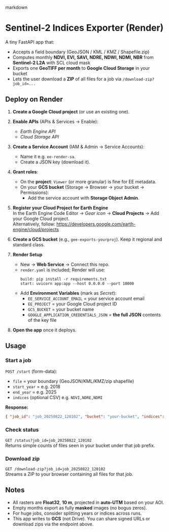 markdown
# Sentinel‑2 Indices Exporter (Render)

A tiny FastAPI app that:
- Accepts a field boundary (GeoJSON / KML / KMZ / Shapefile.zip)
- Computes monthly **NDVI, EVI, SAVI, NDRE, NDWI, NDMI, NBR** from **Sentinel‑2 L2A** with SCL cloud mask
- Exports one **GeoTIFF per month** to **Google Cloud Storage** in your bucket
- Lets the user download a **ZIP** of all files for a job via `/download-zip?job_id=...`

## Deploy on Render

1) **Create a Google Cloud project** (or use an existing one).

2) **Enable APIs** (APIs & Services → Enable):
   - *Earth Engine API*
   - *Cloud Storage API*

3) **Create a Service Account** (IAM & Admin → Service Accounts):
   - Name it e.g. `ee-render-sa`.
   - Create a JSON key (download it).

4) **Grant roles**:
   - On the **project**: `Viewer` (or more granular) is fine for EE metadata.
   - On your **GCS bucket** (Storage → Browser → your bucket → Permissions):
     - Add the service account with **Storage Object Admin**.

5) **Register your Cloud Project for Earth Engine**  
   In the Earth Engine Code Editor → *Gear icon* → **Cloud Projects** → Add your Google Cloud project.  
   Alternatively, follow: https://developers.google.com/earth-engine/cloud/projects

6) **Create a GCS bucket** (e.g., `gee-exports-yourproj`). Keep it regional and standard class.

7) **Render Setup**
   - New → **Web Service** → Connect this repo.
   - `render.yaml` is included; Render will use:
     ```
     build: pip install -r requirements.txt
     start: uvicorn app:app --host 0.0.0.0 --port 10000
     ```
   - Add **Environment Variables** (mark as *Secret*):
     - `EE_SERVICE_ACCOUNT_EMAIL` = your service account email
     - `EE_PROJECT` = your Google Cloud project ID
     - `GCS_BUCKET` = your bucket name
     - `GOOGLE_APPLICATION_CREDENTIALS_JSON` = **the full JSON** contents of the key file

8) **Open the app** once it deploys.

## Usage

### Start a job
`POST /start` (form-data):
- `file` = your boundary (GeoJSON/KML/KMZ/zip shapefile)
- `start_year` = e.g. 2018
- `end_year` = e.g. 2025
- `indices` (optional CSV) e.g. `NDVI,NDRE,NDMI`

**Response:**
```json
{ "job_id": "job_20250822_120102", "bucket": "your-bucket", "indices": ["NDVI", ...], "years": [2018, 2025] }
```

### Check status
`GET /status?job_id=job_20250822_120102`  
Returns simple counts of files seen in your bucket under that job prefix.

### Download zip
`GET /download-zip?job_id=job_20250822_120102`  
Streams a ZIP to your browser containing all files for that job.

## Notes
- All rasters are **Float32**, **10 m**, projected in **auto‑UTM** based on your AOI.
- Empty months export as fully **masked** images (no bogus zeros).
- For huge jobs, consider splitting years or indices across runs.
- This app writes to **GCS** (not Drive). You can share signed URLs or download zips via the endpoint above.
